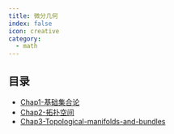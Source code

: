 ```yaml
---
title: 微分几何
index: false
icon: creative
category:
  - math
---
```


 ## 目录
- [Chap1-基础集合论](Chap1-基础集合论.md)
- [Chap2-拓扑空间](Chap2-拓扑空间.md)
- [Chap3-Topological-manifolds-and-bundles](Chap3-Topological-manifolds-and-bundles.md)
